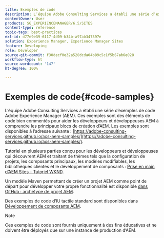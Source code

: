 ```yaml
---
title: Exemples de code
description: L’équipe Adobe Consulting Services a établi une série d’exemples de code Adobe Experience Manager.
contentOwner: User
products: SG_EXPERIENCEMANAGER/6.5/SITES
content-type: reference
topic-tags: best-practices
exl-id: d77e9e39-6117-4d09-b34b-a97ab347397e
solution: Experience Manager, Experience Manager Sites
feature: Developing
role: Developer
source-git-commit: f30decf0e32a520dcda04b89c5c1f5b67ab6e028
workflow-type: ht
source-wordcount: '147'
ht-degree: 100%

---
```


# Exemples de code{#code-samples}

L’équipe Adobe Consulting Services a établi une série d’exemples de code Adobe Experience Manager (AEM). Ces exemples sont des éléments de code bien commentés pour aider les développeurs et développeuses AEM à comprendre les principaux blocs de création d’AEM. Les exemples sont disponibles à l’adresse suivante : [https://adobe-consulting-services.github.io/acs-aem-samples/](https://adobe-consulting-services.github.io/acs-aem-samples/).

Tutoriel en plusieurs parties conçu pour les développeurs et développeuses qui découvrent AEM et traitant de thèmes tels que la configuration de projets, les composants principaux, les modèles modifiables, les bibliothèques clientes et le développement de composants : [Prise en main d’AEM Sites - Tutoriel WKND](https://experienceleague.adobe.com/docs/experience-manager-learn/getting-started-wknd-tutorial-develop/overview.html?lang=fr).

Un modèle Maven permettant de créer un projet AEM comme point de départ pour développer votre propre fonctionnalité est disponible [dans GitHub : archétype de projet AEM](https://github.com/adobe/aem-project-archetype).

Des exemples de code d’IU tactile standard sont disponibles dans [Développement de composants AEM](/help/sites-developing/developing-components.md).

>[!NOTE]
>
>Ces exemples de code sont fournis uniquement à des fins éducatives et ne doivent être déployés que sur une instance de production d’AEM.
